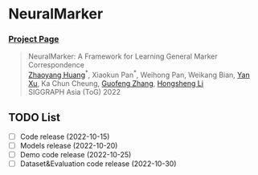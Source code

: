 # NeuralMarker
### [Project Page](https://drinkingcoder.github.io/publication/neuralmarker/)

> NeuralMarker: A Framework for Learning General Marker Correspondence   
> [Zhaoyang Huang](https://drinkingcoder.github.io)<sup>\*</sup>, Xiaokun Pan<sup>\*</sup>, Weihong Pan, Weikang Bian, [Yan Xu](https://decayale.github.io/), Ka Chun Cheung, [Guofeng Zhang](http://www.cad.zju.edu.cn/home/gfzhang/), [Hongsheng Li](https://www.ee.cuhk.edu.hk/~hsli/)  
> SIGGRAPH Asia (ToG) 2022  

## TODO List
- [ ] Code release (2022-10-15)
- [ ] Models release (2022-10-20)
- [ ] Demo code release (2022-10-25)
- [ ] Dataset&Evaluation code release (2022-10-30)
